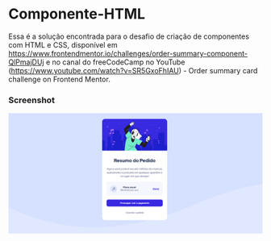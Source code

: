 # Componente-HTML

Essa é a solução encontrada para o desafio de criação de componentes com HTML e CSS, disponível em https://www.frontendmentor.io/challenges/order-summary-component-QlPmajDUj e no canal do freeCodeCamp no YouTube (https://www.youtube.com/watch?v=SR5GxoFhIAU) - Order summary card challenge on Frontend Mentor. 

### Screenshot

<img src="/screenshot.jpg" alt="screenshot do card">
